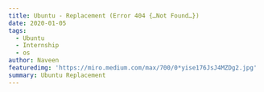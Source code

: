 ```yaml
---
title: Ubuntu - Replacement (Error 404 {…Not Found…})
date: 2020-01-05
tags: 
  - Ubuntu
  - Internship
  - os
author: Naveen
featuredimg: 'https://miro.medium.com/max/700/0*yise176JsJ4MZDg2.jpg'
summary: Ubuntu Replacement
---
```


